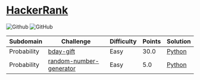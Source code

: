 # [HackerRank](https://www.hackerrank.com/)

![Github](https://img.shields.io/badge/languages-python-green.svg?longCache=true&style=for-the-badge)
![GitHub](https://img.shields.io/github/license/mashape/apistatus.svg?style=for-the-badge)

| Subdomain       |  Challenge      | Difficulty      |  Points         | Solution           
|---------------- | --------------- | --------------- | --------------- | -------- |
Probability       | [bday-gift](https://www.hackerrank.com/challenges/bday-gift/problem) | Easy | 30.0 | [Python](./Python/bday-gift.py)
Probability       | [random-number-generator](https://www.hackerrank.com/challenges/random-number-generator/problem) | Easy | 5.0 | [Python](./Python/random-number-generator.py)
